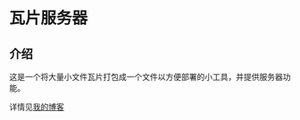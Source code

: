 # 瓦片服务器

## 介绍

这是一个将大量小文件瓦片打包成一个文件以方便部署的小工具，并提供服务器功能。

详情见[我的博客](https://srcblog.ffeng123.win:23443/archives/76bc15da-54e3-42fe-94de-ad5f26501115)
